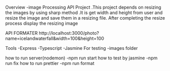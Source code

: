Overview
-image Processing API Project .This project depends on resizing the images by using sharp method .It is get width and height from user and resize the image and save them in a resizing file.
After completing the resize process display the resizing image

API FORMATER
http://localhost:3000/photo?name=icelandwaterfall&width=100&height=100

Tools
-Express
-Typescript
-Jasmine For testing
-images folder

how to run server(nodemon)
-npm run start
how to test by jasmine
-npm run fix
how to run prettier
-npm run format
